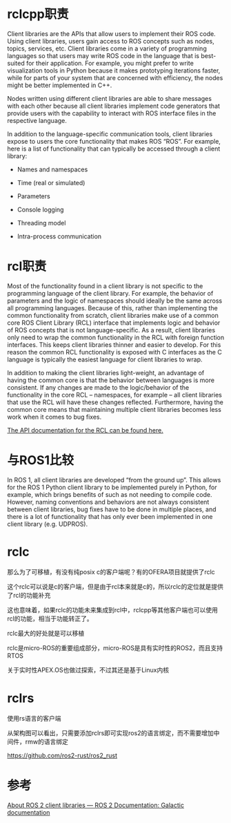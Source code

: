# rclcpp职责

Client libraries are the APIs that allow users to implement their ROS code. Using client libraries, users gain access to ROS concepts such as nodes, topics, services, etc. Client libraries come in a variety of programming languages so that users may write ROS code in the language that is best-suited for their application. For example, you might prefer to write visualization tools in Python because it makes prototyping iterations faster, while for parts of your system that are concerned with efficiency, the nodes might be better implemented in C++.

Nodes written using different client libraries are able to share messages with each other because all client libraries implement code generators that provide users with the capability to interact with ROS interface files in the respective language.

In addition to the language-specific communication tools, client libraries expose to users the core functionality that makes ROS “ROS”. For example, here is a list of functionality that can typically be accessed through a client library:

- Names and namespaces

- Time (real or simulated)

- Parameters

- Console logging

- Threading model

- Intra-process communication

# rcl职责

Most of the functionality found in a client library is not specific to the programming language of the client library. For example, the behavior of parameters and the logic of namespaces should ideally be the same across all programming languages. Because of this, rather than implementing the common functionality from scratch, client libraries make use of a common core ROS Client Library (RCL) interface that implements logic and behavior of ROS concepts that is not language-specific. As a result, client libraries only need to wrap the common functionality in the RCL with foreign function interfaces. This keeps client libraries thinner and easier to develop. For this reason the common RCL functionality is exposed with C interfaces as the C language is typically the easiest language for client libraries to wrap.

In addition to making the client libraries light-weight, an advantage of having the common core is that the behavior between languages is more consistent. If any changes are made to the logic/behavior of the functionality in the core RCL – namespaces, for example – all client libraries that use the RCL will have these changes reflected. Furthermore, having the common core means that maintaining multiple client libraries becomes less work when it comes to bug fixes.

[The API documentation for the RCL can be found here.](https://docs.ros2.org/latest/api/rcl/)

# 与ROS1比较

In ROS 1, all client libraries are developed “from the ground up”. This allows for the ROS 1 Python client library to be implemented purely in Python, for example, which brings benefits of such as not needing to compile code. However, naming conventions and behaviors are not always consistent between client libraries, bug fixes have to be done in multiple places, and there is a lot of functionality that has only ever been implemented in one client library (e.g. UDPROS).

# rclc

那么为了可移植，有没有纯posix c的客户端呢？有的OFERA项目就提供了rclc

这个rclc可以说是c的客户端，但是由于rcl本来就是c的，所以rclc的定位就是提供了rcl的功能补充

这也意味着，如果rclc的功能未来集成到rcl中，rclcpp等其他客户端也可以使用rcl的功能，相当于功能转正了。

rclc最大的好处就是可以移植

rclc是micro-ROS的重要组成部分，micro-ROS是具有实时性的ROS2，而且支持RTOS

关于实时性APEX.OS也做过探索，不过其还是基于Linux内核

# rclrs

使用rs语言的客户端

从架构图可以看出，只需要添加rclrs即可实现ros2的语言绑定，而不需要增加中间件，rmw的语言绑定

<https://github.com/ros2-rust/ros2_rust>

# 参考

[About ROS 2 client libraries — ROS 2 Documentation: Galactic  documentation](https://docs.ros.org/en/galactic/Concepts/About-ROS-2-Client-Libraries.html)

